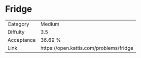 # Fridge

<table>
    <tr>
        <td>Category</td>
        <td>Medium</td>
    </tr>
    <tr>
        <td>Diffulty</td>
        <td>3.5</td>
    </tr>
    <tr>
        <td>Acceptance</td>
        <td>36.69 %</td>
    </tr>
    <tr>
        <td>Link</td>
        <td>https://open.kattis.com/problems/fridge</td>
    </tr>
</table>
